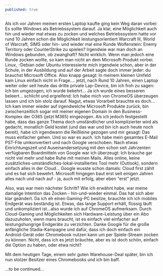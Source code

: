 ```yaml
---
published: true
---
```

Als ich vor Jahren meinen ersten Laptop kaufte ging kein Weg daran vorbei: Es sollte Windows als Betriebssystem darauf. Ja klar, eine Möglichkeit auch hin und wieder mal etwas zu zocken und welches Betriebssystem hatte vor rund 10 Jahren schon die Möglichkeit leistungsorientiert Warcraft III, World of Warcraft, SIMS oder hin- und wieder mal eine Runde Wolfenstein: Enemy Territory oder CounterStrike zu spielen? Irgendwie war man doch an Windows gebunden, ob zwanghaft? Nicht wirklich. Wenn man jedoch eine Runde zocken wollte, so kam man nicht an dem Microsoft-Produkt vorbei.
Linux, -Debian oder Ubuntu interessierte mich irgendwie schon, aber in der Schule, in der Ausbildung und auf der Arbeit sagte doch immer jeder: du brauchst Microsoft Office. Also knapp gesagt: In meinem kleinen Umfeld kam Linux einfach nicht in Frage.... jetzt, nach Rund 10 Jahren, einen Laptop weiter oder seit heute das dritte private Lap-Device, bin ich froh zu sagen: Ich bin umgezogen, ich wurde bekehrt... Ja ich wurde eines besseren beleert... schlicht und ergreifend: Ich habe mich von ChromeOS überzeugen lassen und ich bin stolz darauf.
Nagut, etwas Vorarbeit brauchte es doch... Ich kam immer wieder auf irgendwelche Microsoft Produkte zurück, bin zwischenzeitlich sogar mit meiner eigenen Domain in den Business-Komplex der O365 (jetzt M365) eingezogen. Als ich jedoch festgestellt habe, dass das ganze Thema doch umständlicher und komplizierter wird als gedacht, monatlich Geld kostet (und das war und bin ich auch heute noch bereit), habe ich irgendwann die Reißleine gezogen und mir gesagt: Das muss einfacher gehen. Und so war es auch. Ich habe mein gesamtes E-Mail PST-File umkonvertiert und nach Google verschoben. Nach etwas Einrichtungszeit und Auseinandersetzung mit den schon seit Jahrzenten verfügbaren Boardmitteln von Google war ich überzeugt: Ich brauche gar nicht viel mehr und habe Ruhe mit meinen Mails. Alles online, keine zusätzliches-umständliches-lokal-installiertes Tool mehr (Outlook), sondern einfach alles in der Cloud... Google wusste schon damals: Cloud first zählt und es hat sich bewehrt. Microsoft hingegen baut erst seit einigen Jahren alles nach und nach auf - ja, auch mit erfolg, aber eben "erst" jetzt.

Also, was war mein nächster Schritt? Wie ich erwähnt habe, war meine damalige Intention das Zocken - hin-und-wieder einmal. Das hat sich aber klar geändert. Da ich eh einen Gaming-PC besitze, brauchte ich ich mobiles Endgerät was beständig ist. Etwas, das lange Support erhält, flüssig läuft und unkompliziert ist...also wurde ich auf ChromeOS aufmerksam. Durch Cloud-Gaming und Möglichkeiten sich Hardware-Leistung über ein Abo dazuzuholen, wenn mans braucht, ist es einfach viel einfacher auf leistungshungrige Endgeräte zu verzichten. Danke Google für die große anfängliche Stadia-Kampagne und dafür, dass ich doch einfach ein Android-Gerät oder Chromebook nutzen kann um per Spiele-Stream zocken zu können. Nicht, dass ich es jetzt bräuchte, aber es ist doch schön, einfach die Option zu haben, oder etwa nicht?

Mit dem heutigen Tage, einem sehr guten Warehouse-Deal später, bin ich nun stolzer Besitzer eines Chromebooks und ich bin baff.

...to be continued...
